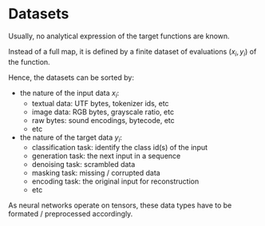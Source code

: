 # Datasets

Usually, no analytical expression of the target functions are known.

Instead of a full map, it is defined by a finite dataset of evaluations $(x_i, y_i)$ of the function.

Hence, the datasets can be sorted by:

- the nature of the input data $x_i$:
	- textual data: UTF bytes, tokenizer ids, etc
	- image data: RGB bytes, grayscale ratio, etc
	- raw bytes: sound encodings, bytecode, etc
	- etc
- the nature of the target data $y_i$:
	- classification task: identify the class id(s) of the input
	- generation task: the next input in a sequence
	- denoising task: scrambled data
	- masking task: missing / corrupted data
	- encoding task: the original input for reconstruction
	- etc

As neural networks operate on tensors, these data types have to be formated / preprocessed accordingly.
